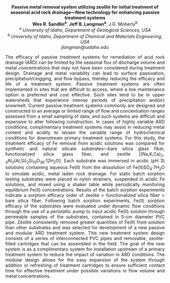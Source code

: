 <center><strong>Passive metal removal system utilizing zeolite for initial treatment
of seasonal acid rock drainage—New technology for enhancing passive
treatment systems</strong>

<center><strong>Wes R. Sandlin<sup>a</sup></strong>, <strong>Jeff B. Langman<sup>a</sup></strong>, J.G. Moberly<sup>b</sup>

<center><i><sup>a</sup> University of Idaho, Department of Geological Sciences, USA</i>

<center><i><sup>b</sup> University of Idaho, Department of Chemical and Materials
Engineering, USA</i>

<center><i>jlangman@uidaho.edu</i>

<p style=text-align:justify>The efficacy of passive treatment systems for remediation of acid rock
drainage (ARD) can be limited by the seasonal flux of discharge volume
and metal concentrations that may not have been considered during
treatment design. Drainage and metal variability can lead to surface
passivation, precipitation/clogging, and flow bypass, thereby reducing
the efficacy and life of a treatment system. Passive treatment systems
are often implemented in sites that are difficult to access, where a low
maintenance option is preferred and cost effective. Such sites tend to
be in upper watersheds that experience intense periods of precipitation
and(or) snowmelt. Current passive treatment systems commonly are
designed and constructed to an average or limited range of flow and
concentration ranges assessed from a small sampling of data; and such
systems are difficult and expensive to alter following construction. In
cases of highly variable ARD conditions, complimentary treatment systems
may assist in reducing metal content and acidity to lessen the variable
range of hydrochemical conditions for downstream primary treatment
systems. For this study, the treatment efficacy of Fe removal from
acidic solutions was compared for synthetic and natural silicate
substrates—bare silica glass fiber, functionalized silica glass fiber,
and zeolite
[(Na,K,Ca)<sub>2-3</sub>Al<sub>3</sub>(Al,Si)<sub>2</sub>Si<sub>13</sub>O<sub>36</sub>·12H<sub>2</sub>O]. Each substrate was immersed in acidic (pH 3)
solutions containing aqueous Fe(II) from the dissolution of
Fe(II)SO<sub>4</sub>·7H<sub>2</sub>O to simulate acidic, metal laden rock drainage. For
static batch sorption testing substrates were placed in nylon strainers,
suspended in acidic Fe solutions, and mixed using a shaker table while
periodically monitoring equilibrium Fe(II) concentrations. Results of
the batch sorption experiments indicate a sorption efficacy order of
zeolite &gt; functionalized silica fiber &gt; bare silica fiber.
Following batch sorption experiments, Fe(II) sorption efficacy of the
substrates were evaluated under dynamic flow conditions through the use
of a peristaltic pump to input acidic Fe(II) solution through permeable
samples of the substrates, contained in 5-cm diameter PVC pipe. Zeolite
consistently removed greater quantities of Fe(II) from solution than
other substrates and was selected for development of a new passive and
modular ARD treatment system. This new treatment system design consists
of a series of interconnected PVC pipes and removable, zeolite-filled
cartridges that can be assembled in the field. The goal of the new
system is as a complimentary system for installation upstream of a
primary treatment system to reduce the impact of variation in ARD
conditions. The modular design allows for the easy expansion of the
system through addition or refreshing of treatment cartridges to ensure
sufficient contact time for effective treatment under possible
variations in flow volume and metal concentrations.
